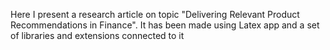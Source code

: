Here I present a research article on topic "Delivering Relevant Product Recommendations in Finance". 
It has been made using Latex app and a set of libraries and extensions connected to it
